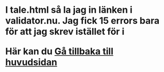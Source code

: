 # I tale.html så la jag in länken i validator.nu. Jag fick 15 errors bara för att jag skrev <a/> istället för </a> i <p>Här kan du <a href="index.html"> Gå tillbaka till huvudsidan</a></p>
